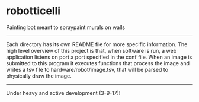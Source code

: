 # robotticelli

Painting bot meant to spraypaint murals on walls

-----

Each directory has its own README file for more specific information.
The high level overview of this project is that, when software is run,
a web application listens on port a port specified in the conf file. When an image is submitted to
this program it executes functions that process the image and writes
a tsv file to hardware/robot/image.tsv, that will be parsed to physically
draw the image.

-----

Under heavy and active development (3-9-17)!
